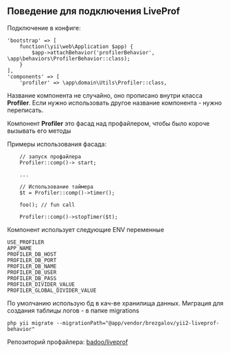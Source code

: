 ## Поведение для подключения LiveProf

Подключение в конфиге:

    'bootstrap' => [
        function(\yii\web\Application $app) {
            $app->attachBehavior('profilerBehavior', \app\behaviors\ProfilerBehavior::class);
        }
    ],
    'components' => [
        'profiler' => \app\domain\Utils\Profiler::class,

Название компонента не случайно, оно прописано внутри класса **Profiler**. 
Если нужно использовать другое название компонента - нужно переписать.

Компонент **Profiler** это фасад над профайлером, чтобы было короче вызывать его методы

Примеры использования фасада:

        // запуск профайлера
        Profiler::comp()-> start;
        
        ...

        // Использование таймера
        $t = Profiler::comp()->timer();

        foo(); // fun call

        Profiler::comp()->stopTimer($t);

Компонент использует следующие ENV переменные

    USE_PROFILER
    APP_NAME
    PROFILER_DB_HOST
    PROFILER_DB_PORT
    PROFILER_DB_NAME
    PROFILER_DB_USER
    PROFILER_DB_PASS
    PROFILER_DIVIDER_VALUE
    PROFILER_GLOBAL_DIVIDER_VALUE

По умолчанию использую бд в кач-ве хранилища данных. 
Миграция для создания таблицы логов - в папке migrations

    php yii migrate --migrationPath="@app/vendor/brezgalov/yii2-liveprof-behavior"

Репозиторий профайлера: [badoo/liveprof](https://github.com/badoo/liveprof)